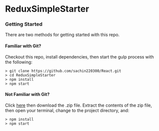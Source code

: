 # ReduxSimpleStarter

### Getting Started

There are two methods for getting started with this repo.

#### Familiar with Git?
Checkout this repo, install dependencies, then start the gulp process with the following:

```
> git clone https://github.com/sachin220300/React.git
> cd ReduxSimpleStarter
> npm install
> npm start
```

#### Not Familiar with Git?
Click [here](https://github.com/sachin220300/React/archive/master.zip) then download the .zip file.  Extract the contents of the zip file, then open your terminal, change to the project directory, and:

```
> npm install
> npm start
```

